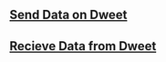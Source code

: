 <h2><a href="https://github.com/kvinlazy/Dweet/blob/master/send.py">Send Data on Dweet</a></h2>
<h2><a href="https://github.com/kvinlazy/Dweet/blob/master/get.py">Recieve Data from Dweet</a></h2>
